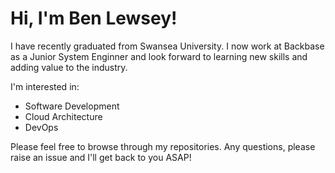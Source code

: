 # Hi, I'm Ben Lewsey!

I have recently graduated from Swansea University. I now work at Backbase as a Junior System Enginner and look forward to learning new skills and adding value to the industry.

I'm interested in:
- Software Development
- Cloud Architecture
- DevOps

Please feel free to browse through my repositories. Any questions, please raise an issue and I'll get back to you ASAP!

